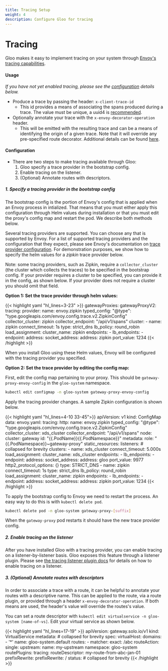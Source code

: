 ```yaml
---
title: Tracing Setup
weight: 4
description: Configure Gloo for tracing
---
```


# Tracing

Gloo makes it easy to implement tracing on your system through [Envoy's tracing capabilities](https://www.envoyproxy.io/docs/envoy/latest/intro/arch_overview/observability/tracing.html).

#### Usage

*If you have not yet enabled tracing, please see the [configuration](#configuration) details below.*

- Produce a trace by passing the header: `x-client-trace-id`
  - This id provides a means of associating the spans produced during a trace. The value must be unique, a uuid4 is [recommended](https://www.envoyproxy.io/docs/envoy/v1.9.0/configuration/http_conn_man/headers#config-http-conn-man-headers-x-client-trace-id).
- Optionally annotate your trace with the `x-envoy-decorator-operation` header.
  - This will be emitted with the resulting trace and can be a means of identifying the origin of a given trace. Note that it will override any pre-specified route decorator. Additional details can be found [here](https://www.envoyproxy.io/docs/envoy/latest/configuration/http_filters/router_filter#config-http-filters-router-x-envoy-decorator-operation).

#### Configuration

- There are two steps to make tracing available through Gloo:
  1. Gloo specify a trace provider in the bootstrap config.
  1. Enable tracing on the listener.
  1. (Optional) Annotate routes with descriptors.

##### 1. Specify a tracing provider in the bootstrap config

The bootstrap config is the portion of Envoy's config that is applied when an Envoy process in intialized.
That means that you must either apply this configuration through Helm values during installation or that you must edit the proxy's config map and restart the pod.
We describe both methods below.

Several tracing providers are supported.
You can choose any that is supported by Envoy.
For a list of supported tracing providers and the configuration that they expect, please see Envoy's documentation on [trace provider configuration](https://www.envoyproxy.io/docs/envoy/v1.9.0/api-v2/config/trace/v2/trace.proto#config-trace-v2-tracing-http).
For demonstration purposes, we show how to specify the helm values for a *zipkin* trace provider below.

Note: some tracing providers, such as Zipkin, require a `collector_cluster` (the cluster which collects the traces) to be specified in the bootstrap config. If your provider requires a cluster to be specified, you can provide it in the config, as shown below. If your provider does not require a cluster you should omit that field. 

**Option 1: Set the trace provider through helm values:**

{{< highlight yaml "hl_lines=3-23" >}}
gatewayProxies:
  gatewayProxyV2:
    tracing:
      provider:
        name: envoy.zipkin
        typed_config:
          "@type": "type.googleapis.com/envoy.config.trace.v2.ZipkinConfig"
          collector_cluster: zipkin
          collector_endpoint: "/api/v1/spans"
      cluster:
        - name: zipkin
          connect_timeout: 1s
          type: strict_dns
          lb_policy: round_robin
          load_assignment:
            cluster_name: zipkin
            endpoints:
              - lb_endpoints:
                  - endpoint:
                      address:
                        socket_address:
                          address: zipkin
                          port_value: 1234
{{< /highlight >}}

When you install Gloo using these Helm values, Envoy will be configured with the tracing provider you specified.

**Option 2: Set the trace provider by editing the config map:**

First, edit the config map pertaining to your proxy. This should be `gateway-proxy-envoy-config` in the `gloo-system` namespace.

```bash
kubectl edit configmap -n gloo-system gateway-proxy-envoy-config
```
Apply the tracing provider changes. A sample Zipkin configuration is shown below.

{{< highlight yaml "hl_lines=4-10 33-45">}}
apiVersion: v1
kind: ConfigMap
data:
  envoy.yaml:
    tracing:
      http:
        name: envoy.zipkin
        typed_config:
          "@type": "type.googleapis.com/envoy.config.trace.v2.ZipkinConfig"
          collector_cluster: xds_cluster
          collector_endpoint: "/api/v1/spans"
    node:
      cluster: gateway
      id: "{{.PodName}}{{.PodNamespace}}"
      metadata:
        role: "{{.PodNamespace}}~gateway-proxy"
    static_resources:
      listeners: # collapsed for brevity
      clusters:
        - name: xds_cluster
          connect_timeout: 5.000s
          load_assignment:
            cluster_name: xds_cluster
            endpoints:
              - lb_endpoints:
                  - endpoint:
                      address:
                        socket_address:
                          address: gloo
                          port_value: 9977
          http2_protocol_options: {}
          type: STRICT_DNS
        - name: zipkin
          connect_timeout: 1s
          type: strict_dns
          lb_policy: round_robin
          load_assignment:
            cluster_name: zipkin
            endpoints:
              - lb_endpoints:
                  - endpoint:
                      address:
                        socket_address:
                          address: zipkin
                          port_value: 1234
{{< /highlight >}}


To apply the bootstrap config to Envoy we need to restart the process. An easy way to do this is with `kubectl delete pod`.

```bash
kubectl delete pod -n gloo-system gateway-proxy-[suffix]
```

When the `gateway-proxy` pod restarts it should have the new trace provider config.

##### 2. Enable tracing on the listener

After you have installed Gloo with a tracing provider, you can enable tracing on a listener-by-listener basis. Gloo exposes this feature through a listener plugin. Please see [the tracing listener plugin docs](../../gloo_routing/gateway_configuration/http_connection_manager/#tracing) for details on how to enable tracing on a listener.

##### 3. (Optional) Annotate routes with descriptors

In order to associate a trace with a route, it can be helpful to annotate your routes with a descriptive name. This can be applied to the route, via a route plugin, or provided through a header `x-envoy-decorator-operation`.
If both means are used, the header's value will override the routes's value.

You can set a route descriptor with `kubectl edit virtualservice -n gloo-system [name-of-vs]`.
Edit your virtual service as shown below.

{{< highlight yaml "hl_lines=17-19" >}}
apiVersion: gateway.solo.io/v1
kind: VirtualService
metadata: # collapsed for brevity
spec:
  virtualHost:
    domains:
    - '*'
    name: gloo-system.default
    routes:
    - matcher:
        exact: /abc
      routeAction:
        single:
          upstream:
            name: my-upstream
            namespace: gloo-system
      routePlugins:
        tracing:
          routeDescriptor: my-route-from-abc-jan-01
        prefixRewrite:
          prefixRewrite: /
status: # collapsed for brevity
{{< /highlight >}}
